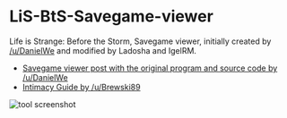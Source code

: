 # LiS-BtS-Savegame-viewer
Life is Strange: Before the Storm, Savegame viewer, initially created by [/u/DanielWe](https://www.reddit.com/user/DanielWe/) and modified by Ladosha and IgelRM.

* [Savegame viewer post with the original program and source code by /u/DanielWe](https://www.reddit.com/r/lifeisstrange/comments/77vvue/bts_e2_tool_to_view_the_contentstates_of_a_bts/)
* [Intimacy Guide by /u/Brewski89](https://www.reddit.com/r/lifeisstrange/comments/79sohc/bts_e2intimacy_guide/)

![tool screenshot](https://i.imgur.com/dypywUm.png)
